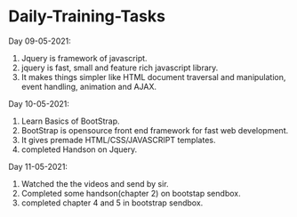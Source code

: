 # Daily-Training-Tasks
Day 09-05-2021:

1. Jquery is framework of javascript.
2. jquery is fast, small and feature rich javascript library.
3. It makes things simpler like HTML document traversal and manipulation, event handling, animation and AJAX.


Day 10-05-2021:
1. Learn Basics of BootStrap.
2. BootStrap is opensource front end framework for fast web development.
3. It gives premade HTML/CSS/JAVASCRIPT templates.
4. completed Handson on Jquery.


Day 11-05-2021:
1. Watched the the videos and send by sir.
2. Completed some handson(chapter 2) on bootstap sendbox.
3. completed chapter 4 and 5 in bootstrap sendbox.